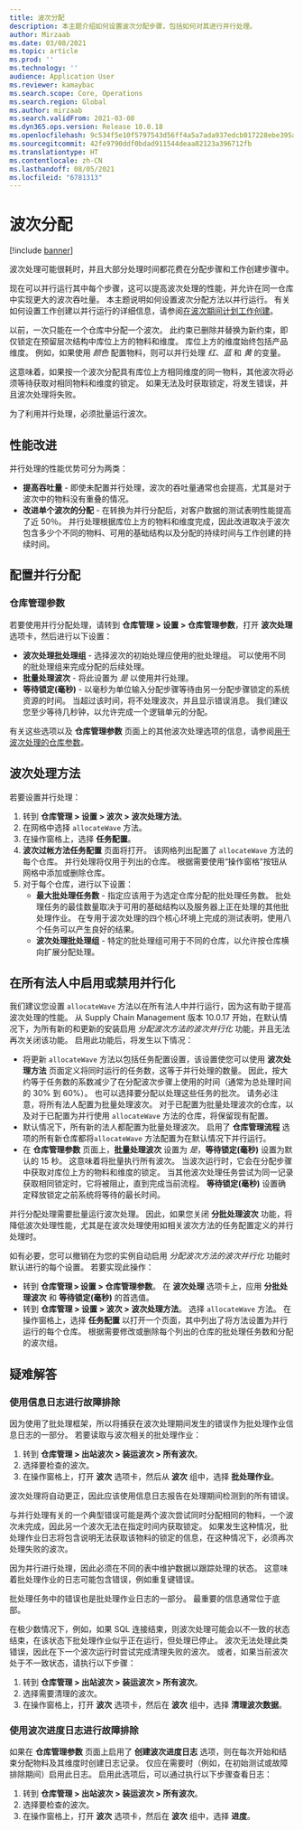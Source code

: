 ```yaml
---
title: 波次分配
description: 本主题介绍如何设置波次分配步骤，包括如何对其进行并行处理。
author: Mirzaab
ms.date: 03/08/2021
ms.topic: article
ms.prod: ''
ms.technology: ''
audience: Application User
ms.reviewer: kamaybac
ms.search.scope: Core, Operations
ms.search.region: Global
ms.author: mirzaab
ms.search.validFrom: 2021-03-08
ms.dyn365.ops.version: Release 10.0.18
ms.openlocfilehash: 9c534f5e10f5797543d56ff4a5a7ada937edcb017228ebe395ae8a45efa10886
ms.sourcegitcommit: 42fe9790ddf0bdad911544deaa82123a396712fb
ms.translationtype: HT
ms.contentlocale: zh-CN
ms.lasthandoff: 08/05/2021
ms.locfileid: "6781313"
---
```

# <a name="wave-allocation"></a>波次分配

[!include [banner](../includes/banner.md)]

波次处理可能很耗时，并且大部分处理时间都花费在分配步骤和工作创建步骤中。

现在可以并行运行其中每个步骤，这可以提高波次处理的性能，并允许在同一仓库中实现更大的波次吞吐量。 本主题说明如何设置波次分配方法以并行运行。 有关如何设置工作创建以并行运行的详细信息，请参阅[在波次期间计划工作创建](configure-wave-schedule-work-creation.md)。

以前，一次只能在一个仓库中分配一个波次。 此约束已删除并替换为新约束，即仅锁定在预留层次结构中库位上方的物料和维度。 库位上方的维度始终包括产品维度。 例如，如果使用 *颜色* 配置物料，则可以并行处理 *红*、*蓝* 和 *黄* 的变量。

这意味着，如果按一个波次分配具有库位上方相同维度的同一物料，其他波次将必须等待获取对相同物料和维度的锁定。 如果无法及时获取锁定，将发生错误，并且波次处理将失败。

为了利用并行处理，必须批量运行波次。

## <a name="performance-improvements"></a>性能改进

并行处理的性能优势可分为两类：

- **提高吞吐量** - 即使未配置并行处理，波次的吞吐量通常也会提高，尤其是对于波次中的物料没有重叠的情况。
- **改进单个波次的分配** - 在转换为并行分配后，对客户数据的测试表明性能提高了近 50％。 并行处理根据库位上方的物料和维度完成，因此改进取决于波次包含多少个不同的物料、可用的基础结构以及分配的持续时间与工作创建的持续时间。

## <a name="configure-parallel-allocation"></a>配置并行分配

### <a name="warehouse-management-parameters"></a>仓库管理参数

若要使用并行分配处理，请转到 **仓库管理 > 设置 > 仓库管理参数**，打开 **波次处理** 选项卡，然后进行以下设置：

- **波次处理批处理组** - 选择波次的初始处理应使用的批处理组。 可以使用不同的批处理组来完成分配的后续处理。
- **批量处理波次** - 将此设置为 *是* 以使用并行处理。
- **等待锁定(毫秒)** - 以毫秒为单位输入分配步骤等待由另一分配步骤锁定的系统资源的时间。 当超过该时间，将不处理波次，并且显示错误消息。 我们建议您至少等待几秒钟，以允许完成一个逻辑单元的分配。

有关这些选项以及 **仓库管理参数** 页面上的其他波次处理选项的信息，请参阅[用于波次处理的仓库参数](wave-warehouse-parameters.md)。

## <a name="wave-process-methods"></a>波次处理方法

若要设置并行处理：

1. 转到 **仓库管理 > 设置 > 波次 > 波次处理方法**。
1. 在网格中选择 `allocateWave` 方法。
1. 在操作窗格上，选择 **任务配置**。
1. **波次过帐方法任务配置** 页面将打开。 该网格列出配置了 `allocateWave` 方法的每个仓库。 并行处理将仅用于列出的仓库。 根据需要使用“操作窗格”按钮从网格中添加或删除仓库。 
1. 对于每个仓库，进行以下设置：
    - **最大批处理任务数** - 指定应该用于为选定仓库分配的批处理任务数。 批处理任务的最佳数量取决于可用的基础结构以及服务器上正在处理的其他批处理作业。 在专用于波次处理的四个核心环境上完成的测试表明，使用八个任务可以产生良好的结果。
    - **波次处理批处理组** - 特定的批处理组可用于不同的仓库，以允许按仓库横向扩展分配处理。

## <a name="enable-or-disable-parallelization-across-all-legal-entities"></a>在所有法人中启用或禁用并行化

我们建议您设置 `allocateWave` 方法以在所有法人中并行运行，因为这有助于提高波次处理的性能。 从 Supply Chain Management 版本 10.0.17 开始，在默认情况下，为所有新的和更新的安装启用 *分配波次方法的波次并行化* 功能，并且无法再次关闭该功能。 启用此功能后，将发生以下情况：

- 将更新 `allocateWave` 方法以包括任务配置设置，该设置使您可以使用 **波次处理方法** 页面定义将同时运行的任务数，这等于并行处理的数量。 因此，按大约等于任务数的系数减少了在分配波次步骤上使用的时间（通常为总处理时间的 30% 到 60%）。 也可以选择要分配以处理这些任务的批次。 请务必注意，将所有法人配置为批量处理波次。 对于已配置为批量处理波次的仓库，以及对于已配置为并行使用 `allocateWave` 方法的仓库，将保留现有配置。
- 默认情况下，所有新的法人都配置为批量处理波次。 启用了 **仓库管理流程** 选项的所有新仓库都将`allocateWave` 方法配置为在默认情况下并行运行。
- 在 **仓库管理参数** 页面上，**批量处理波次** 设置为 *是*，**等待锁定(毫秒)** 设置为默认的 15 秒。 这意味着将批量执行所有波次。 当波次运行时，它会在分配步骤中获取对库位上方的物料和维度的锁定。 当其他波次处理任务尝试为同一记录获取相同锁定时，它将被阻止，直到完成当前流程。 **等待锁定(毫秒)** 设置确定释放锁定之前系统将等待的最长时间。

并行分配处理需要批量运行波次处理。 因此，如果您关闭 **分批处理波次** 功能，将降低波次处理性能，尤其是在波次处理使用如相关波次方法的任务配置定义的并行处理时。

如有必要，您可以撤销在为您的实例自动启用 *分配波次方法的波次并行化* 功能时默认进行的每个设置。 若要实现此操作：

- 转到 **仓库管理 \> 设置 \> 仓库管理参数**。 在 **波次处理** 选项卡上，应用 **分批处理波次** 和 **等待锁定(毫秒)** 的首选值。
- 转到 **仓库管理 \> 设置 \> 波次 \> 波次处理方法**。 选择 `allocateWave` 方法。 在操作窗格上，选择 **任务配置** 以打开一个页面，其中列出了将方法设置为并行运行的每个仓库。 根据需要修改或删除每个列出的仓库的批处理任务数和分配的波次组。

## <a name="troubleshooting"></a>疑难解答

### <a name="troubleshoot-using-the-infolog"></a>使用信息日志进行故障排除

因为使用了批处理框架，所以将捕获在波次处理期间发生的错误作为批处理作业信息日志的一部分。 若要读取与波次相关的批处理作业：

1. 转到 **仓库管理 \> 出站波次 \> 装运波次 \> 所有波次**。
1. 选择要检查的波次。
1. 在操作窗格上，打开 **波次** 选项卡，然后从 **波次** 组中，选择 **批处理作业**。

波次处理将自动更正，因此应该使用信息日志报告在处理期间检测到的所有错误。

与并行处理有关的一个典型错误可能是两个波次尝试同时分配相同的物料，一个波次未完成，因此另一个波次无法在指定时间内获取锁定。 如果发生这种情况，批处理作业日志将包含说明无法获取该物料的锁定的信息，在这种情况下，必须再次处理失败的波次。

因为并行进行处理，因此必须在不同的表中维护数据以跟踪处理的状态。 这意味着批处理作业的日志可能包含错误，例如重复键错误。

批处理任务中的错误也是批处理作业日志的一部分。 最重要的信息通常位于底部。

在极少数情况下，例如，如果 SQL 连接结束，则波次处理可能会以不一致的状态结束，在该状态下批处理作业似乎正在运行，但处理已停止。 波次无法处理此类错误，因此在下一个波次运行时尝试完成清理失败的波次。 或者，如果当前波次处于不一致状态，请执行以下步骤：

1. 转到 **仓库管理 \> 出站波次 \> 装运波次 \> 所有波次**。
1. 选择需要清理的波次。
1. 在操作窗格上，打开 **波次** 选项卡，然后在 **波次** 组中，选择 **清理波次数据**。

### <a name="troubleshoot-using-the-wave-progress-log"></a>使用波次进度日志进行故障排除

如果在 **仓库管理参数** 页面上启用了 **创建波次进度日志** 选项，则在每次开始和结束分配物料及其维度时创建日志记录。 仅应在需要时（例如，在初始测试或故障排除期间）启用此日志。 启用此选项后，可以通过执行以下步骤查看日志：

1. 转到 **仓库管理 \> 出站波次 \> 装运波次 \> 所有波次**。
1. 选择要检查的波次。
1. 在操作窗格上，打开 **波次** 选项卡，然后在 **波次** 组中，选择 **进度**。
